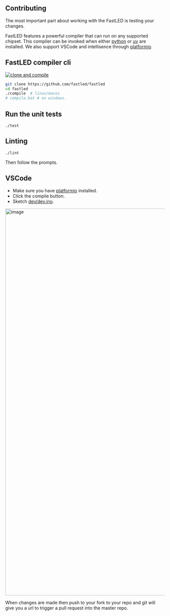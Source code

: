 ## Contributing

The most important part about working with the FastLED is testing your changes.

FastLED features a powerful compiler that can run on any supported chipset. This compiler can be invoked when either [python](https://www.python.org/downloads/) or [uv](https://github.com/astral-sh/uv) are installed. We also support VSCode and intellisence through [platformio](https://marketplace.visualstudio.com/items?itemName=platformio.platformio-ide)

## FastLED compiler cli

[![clone and compile](https://github.com/FastLED/FastLED/actions/workflows/build_default.yml/badge.svg)](https://github.com/FastLED/FastLED/actions/workflows/build_default.yml)

```bash
git clone https://github.com/fastled/fastled
cd fastled
./compile  # linux/macos
# compile.bat # on windows.
```

## Run the unit tests

```
./test
````

## Linting

```
./lint
```

Then follow the prompts.

## VSCode

 * Make sure you have [platformio](https://marketplace.visualstudio.com/items?itemName=platformio.platformio-ide) installed.
 * Click the compile button.
 * Sketch [dev/dev.ino](dev/dev.ino).

<img width="1220" alt="image" src="https://github.com/user-attachments/assets/66f1832d-3cfb-4633-8af8-e66148bcad1b">

When changes are made then push to your fork to your repo and git will give you a url to trigger a pull request into the master repo.
